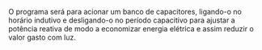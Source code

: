 O programa será para acionar um banco de capacitores, ligando-o no horário indutivo e desligando-o no período capacitivo para ajustar a potência reativa de modo a economizar energia elétrica e assim reduzir o valor gasto com luz. 
